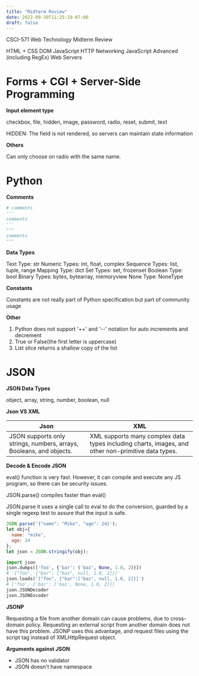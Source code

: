 ```yaml
---
title: "Midterm Review"
date: 2022-09-30T11:25:19-07:00
draft: false
---
```

CSCI-571 Web Technology Midterm Review

<!--more-->

HTML + CSS
DOM
JavaScript
HTTP
Networking
JavaScript Advanced (including RegEx)
Web Servers

# Forms + CGI + Server-Side Programming

**Input element type**

checkbox, file, hidden, image, password, radio, reset, submit, text

HIDDEN: The field is not rendered, so servers can maintain state information

**Others**

Can only choose on radio with the same name.

# Python

**Comments**

```python
# comments
'''
comments
'''
"""
comments
"""
```

**Data Types**

Text Type:	str 
Numeric Types:	int, float, complex 
Sequence Types:	list, tuple, range 
Mapping Type:	dict 
Set Types:	set, frozenset 
Boolean Type:	bool 
Binary Types:	bytes, bytearray, memoryview 
None Type:	NoneType

**Constants**

Constants are not really part of Python specification but part of community usage

**Other**

1. Python does not support '++' and '--' notation for auto increments and decrement
2. True or False(the first letter is uppercase)
3. List slice returns a shallow copy of the list

# JSON

**JSON Data Types**

object, array, string, number, boolean, null

**Json VS XML**

| Json                                                         | XML                                                          |
| ------------------------------------------------------------ | ------------------------------------------------------------ |
| JSON supports only strings, numbers, arrays, Booleans, and objects. | XML supports many complex data types including charts, images, and other non-primitive data types. |

**Decode & Encode JSON**

eval() function is very fast. However, it can compile and execute any JS program, so there can be security issues.

JSON.parse() compiles faster than eval()

JSON.parse it uses a single call to eval to do the conversion, guarded by a single regexp test to assure that the input is safe.

```javascript
JSON.parse('{"name": "Mike", "age": 24}');
let obj={
  name: "mike",
  age: 24
};
let json = JSON.stringify(obj);
```

```python
import json
json.dumps(['foo', {'bar': ('baz', None, 1.0, 2)}])
# '["foo", {"bar": ["baz", null, 1.0, 2]}]'
json.loads('["foo", {"bar":["baz", null, 1.0, 2]}]')
# ['foo', {'bar': ['baz', None, 1.0, 2]}]
json.JSONDecoder
json.JSONEncoder
```

**JSONP**

Requesting a file from another domain can cause problems, due to cross-domain policy. Requesting an external script from another domain does not have this problem. JSONP uses this advantage, and request files using the script tag instead of XMLHttpRequest object.

**Arguments against JSON**

* JSON has no validator
* JSON doesn't have namespace
